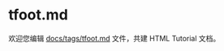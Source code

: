 tfoot.md
===

欢迎您编辑 <a target="__blank" href="https://github.com/jaywcjlove/html-tutorial/blob/main/docs/tags/tfoot.md">docs/tags/tfoot.md</a> 文件，共建 HTML Tutorial 文档。
